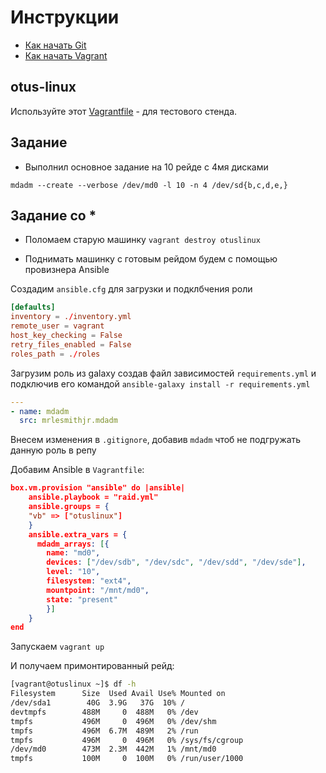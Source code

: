 # Инструкции

* [Как начать Git](git_quick_start.md)
* [Как начать Vagrant](vagrant_quick_start.md)

## otus-linux

Используйте этот [Vagrantfile](Vagrantfile) - для тестового стенда.

## Задание

- Выполнил основное задание на 10 рейде с 4мя дисками
  
`mdadm --create --verbose /dev/md0 -l 10 -n 4 /dev/sd{b,c,d,e,}`
  
## Задание со *

- Поломаем старую машинку `vagrant destroy otuslinux`

- Поднимать машинку с готовым рейдом будем с помощью провизнера Ansible
  
Создадим `ansible.cfg` для загрузки и подклбчения роли

```conf
[defaults]
inventory = ./inventory.yml
remote_user = vagrant
host_key_checking = False
retry_files_enabled = False
roles_path = ./roles
```

Загрузим роль из galaxy создав файл зависимостей `requirements.yml` и подключив его командой `ansible-galaxy install -r requirements.yml`

```yml
---
- name: mdadm
  src: mrlesmithjr.mdadm
```

Внесем изменения в `.gitignore`, добавив `mdadm` чтоб не подгружать данную роль в репу

Добавим Ansible в `Vagrantfile`:

```json
box.vm.provision "ansible" do |ansible|
    ansible.playbook = "raid.yml"
    ansible.groups = {
    "vb" => ["otuslinux"]  
    }
    ansible.extra_vars = {
      mdadm_arrays: [{
        name: "md0",
        devices: ["/dev/sdb", "/dev/sdc", "/dev/sdd", "/dev/sde"],
        level: "10",
        filesystem: "ext4",
        mountpoint: "/mnt/md0",
        state: "present"
        }]
    }
end
```

Запускаем `vagrant up`

И получаем примонтированный рейд:

```bash
[vagrant@otuslinux ~]$ df -h
Filesystem      Size  Used Avail Use% Mounted on
/dev/sda1        40G  3.9G   37G  10% /
devtmpfs        488M     0  488M   0% /dev
tmpfs           496M     0  496M   0% /dev/shm
tmpfs           496M  6.7M  489M   2% /run
tmpfs           496M     0  496M   0% /sys/fs/cgroup
/dev/md0        473M  2.3M  442M   1% /mnt/md0
tmpfs           100M     0  100M   0% /run/user/1000
```
